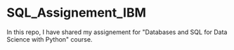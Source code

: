 # SQL_Assignement_IBM
In this repo, I have shared my assignement for "Databases and SQL for Data Science with Python" course.
